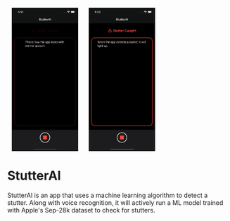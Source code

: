 <a href="url"><img src="Images/FluentSpeech.png" align="center" height="30%" width="30%" hspace="10"></a>
<a href="url"><img src="Images/StutteredSpeech.png" align="center" height="30%" width="30%" hspace="10"></a>

# StutterAI

StutterAI is an app that uses a machine learning algorithm to detect a stutter. Along with voice recognition, it will actively run a ML model trained with Apple's Sep-28k dataset to check for stutters.
